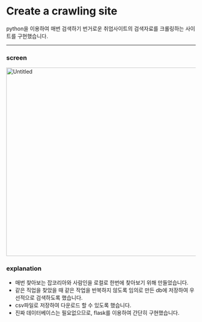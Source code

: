 # Create a crawling site

python을 이용하여 매번 검색하기 번거로운 취업사이트의 검색자료를 크롤링하는 사이트를 구현했습니다.

---

### screen

<img src="https://user-images.githubusercontent.com/59306143/102274677-9c378e00-3f67-11eb-9375-69c2a8d11f46.gif" alt="Untitled" width="700" height="500"/>

### explanation

- 매번 찾아보는 잡코리아와 사람인을 로컬로 한번에 찾아보기 위해 만들었습니다.
- 같은 직업을 찾았을 때 같은 작업을 반복하지 않도록 임의로 만든 db에 저장하여 우선적으로 검색하도록 했습니다.
- csv파일로 저장하여 다운로드 할 수 있도록 했습니다.
- 진짜 데이터베이스는 필요없으므로, flask를 이용하여 간단히 구현했습니다.
